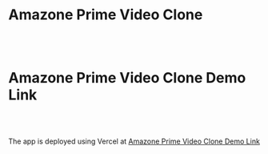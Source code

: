 <h1 dir="auto">Amazone Prime Video Clone</h1>
<br>
<br>
<h1 dir="auto">Amazone Prime Video Clone Demo Link</h1>
<br>
<br>
<p dir="auto">The app is deployed using Vercel at <a href="https://amazone-prime-video-clone.vercel.app/" rel="nofollow">Amazone Prime Video Clone Demo Link</a></p>
